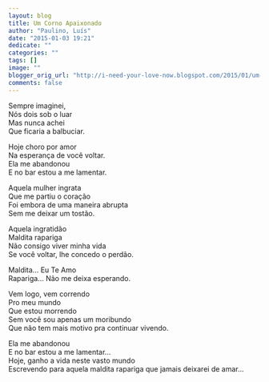 ```yaml
---
layout: blog
title: Um Corno Apaixonado
author: "Paulino, Luís"
date: "2015-01-03 19:21"
dedicate: ""
categories: ""
tags: []
image: ""
blogger_orig_url: "http://i-need-your-love-now.blogspot.com/2015/01/um-corno-apaixonado.html"
comments: false
---
```


Sempre imaginei,\
Nós dois sob o luar\
Mas nunca achei\
Que ficaria a balbuciar.

Hoje choro por amor\
Na esperança de você voltar.\
Ela me abandonou\
E no bar estou a me lamentar.

Aquela mulher ingrata\
Que me partiu o coração\
Foi embora de uma maneira abrupta\
Sem me deixar um tostão.

Aquela ingratidão\
Maldita rapariga\
Não consigo viver minha vida\
Se você voltar, lhe concedo o perdão.

Maldita... Eu Te Amo\
Rapariga... Não me deixa esperando.

Vem logo, vem correndo\
Pro meu mundo\
Que estou morrendo\
Sem você sou apenas um moribundo\
Que não tem mais motivo pra continuar vivendo.

Ela me abandonou\
E no bar estou a me lamentar...\
Hoje, ganho a vida neste vasto mundo\
Escrevendo para aquela maldita rapariga que jamais deixarei de amar...
